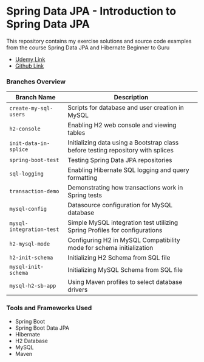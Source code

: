# Spring Data JPA - Introduction to Spring Data JPA

This repository contains my exercise solutions and source code examples from the course Spring Data JPA and Hibernate Beginner to Guru

* [Udemy Link](https://www.udemy.com/course/hibernate-and-spring-data-jpa-beginner-to-guru)
* [Github Link](https://github.com/springframeworkguru/sdjpa-intro)

### Branches Overview

| Branch Name              | Description                                                                     |
|--------------------------|---------------------------------------------------------------------------------|
| `create-my-sql-users`    | Scripts for database and user creation in MySQL                                 |
| `h2-console`             | Enabling H2 web console and viewing tables                                      |
| `init-data-in-splice`    | Initializing data using a Bootstrap class before testing repository with splices |
| `spring-boot-test`       | Testing Spring Data JPA repositories                                            |
| `sql-logging`            | Enabling Hibernate SQL logging and query formatting                             |
| `transaction-demo`       | Demonstrating how transactions work in Spring tests                             |
| `mysql-config`           | Datasource configuration for MySQL database                                     |
| `mysql-integration-test` | Simple MySQL integration test utilizing Spring Profiles for configurations      |
| `h2-mysql-mode`          | Configuring H2 in MySQL Compatibility mode for schema initialization            |
| `h2-init-schema`         | Initializing H2 Schema from SQL file                                            |
| `mysql-init-schema`      | Initializing MySQL Schema from SQL file                                         |
| `mysql-h2-sb-app`         | Using Maven profiles to select database drivers                                 |


### Tools and Frameworks Used

* Spring Boot 
* Spring Boot Data JPA
* Hibernate
* H2 Database
* MySQL
* Maven